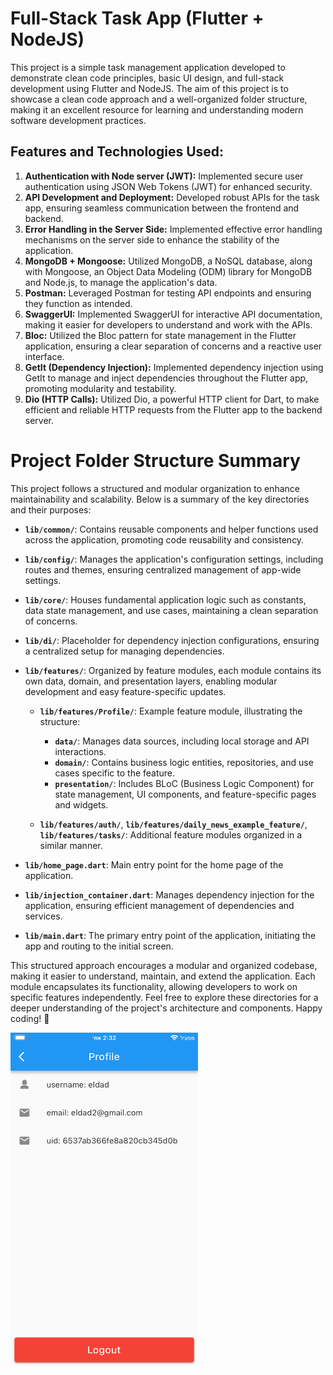 # Full-Stack Task App (Flutter + NodeJS)

This project is a simple task management application developed to demonstrate clean code principles, basic UI design, and full-stack development using Flutter and NodeJS. The aim of this project is to showcase a clean code approach and a well-organized folder structure, making it an excellent resource for learning and understanding modern software development practices.

## Features and Technologies Used:

1. **Authentication with Node server (JWT):** Implemented secure user authentication using JSON Web Tokens (JWT) for enhanced security.
2. **API Development and Deployment:** Developed robust APIs for the task app, ensuring seamless communication between the frontend and backend.
3. **Error Handling in the Server Side:** Implemented effective error handling mechanisms on the server side to enhance the stability of the application.
4. **MongoDB + Mongoose:** Utilized MongoDB, a NoSQL database, along with Mongoose, an Object Data Modeling (ODM) library for MongoDB and Node.js, to manage the application's data.
5. **Postman:** Leveraged Postman for testing API endpoints and ensuring they function as intended.
6. **SwaggerUI:** Implemented SwaggerUI for interactive API documentation, making it easier for developers to understand and work with the APIs.
7. **Bloc:** Utilized the Bloc pattern for state management in the Flutter application, ensuring a clear separation of concerns and a reactive user interface.
8. **GetIt (Dependency Injection):** Implemented dependency injection using GetIt to manage and inject dependencies throughout the Flutter app, promoting modularity and testability.
9. **Dio (HTTP Calls):** Utilized Dio, a powerful HTTP client for Dart, to make efficient and reliable HTTP requests from the Flutter app to the backend server.

# Project Folder Structure Summary

This project follows a structured and modular organization to enhance maintainability and scalability. Below is a summary of the key directories and their purposes:

- **`lib/common/`**: Contains reusable components and helper functions used across the application, promoting code reusability and consistency.

- **`lib/config/`**: Manages the application's configuration settings, including routes and themes, ensuring centralized management of app-wide settings.

- **`lib/core/`**: Houses fundamental application logic such as constants, data state management, and use cases, maintaining a clean separation of concerns.

- **`lib/di/`**: Placeholder for dependency injection configurations, ensuring a centralized setup for managing dependencies.

- **`lib/features/`**: Organized by feature modules, each module contains its own data, domain, and presentation layers, enabling modular development and easy feature-specific updates.

  - **`lib/features/Profile/`**: Example feature module, illustrating the structure:
    - **`data/`**: Manages data sources, including local storage and API interactions.
    - **`domain/`**: Contains business logic entities, repositories, and use cases specific to the feature.
    - **`presentation/`**: Includes BLoC (Business Logic Component) for state management, UI components, and feature-specific pages and widgets.

  - **`lib/features/auth/`**, **`lib/features/daily_news_example_feature/`**, **`lib/features/tasks/`**: Additional feature modules organized in a similar manner.

- **`lib/home_page.dart`**: Main entry point for the home page of the application.

- **`lib/injection_container.dart`**: Manages dependency injection for the application, ensuring efficient management of dependencies and services.

- **`lib/main.dart`**: The primary entry point of the application, initiating the app and routing to the initial screen.

This structured approach encourages a modular and organized codebase, making it easier to understand, maintain, and extend the application. Each module encapsulates its functionality, allowing developers to work on specific features independently. Feel free to explore these directories for a deeper understanding of the project's architecture and components. Happy coding! 🚀

<p float="left">
  <img src="images/profile.png" alt="" width="300" />

</p>


